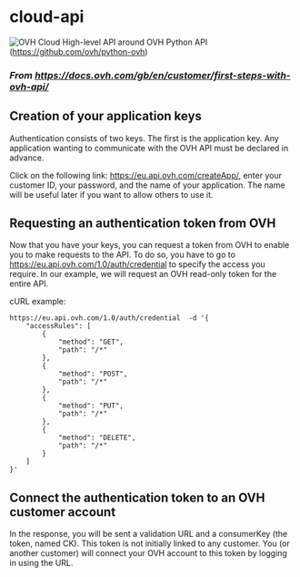# cloud-api
![OVH Cloud](https://www.ovh.com/fr/images/logo/ovhLogoColor.svg)
High-level API around OVH Python API (https://github.com/ovh/python-ovh)


### _From https://docs.ovh.com/gb/en/customer/first-steps-with-ovh-api/_

## Creation of your application keys

Authentication consists of two keys. The first is the application key. Any application wanting to communicate with the OVH API must be declared in advance.

Click on the following link: https://eu.api.ovh.com/createApp/, enter your customer ID, your password, and the name of your application. The name will be useful later if you want to allow others to use it.

## Requesting an authentication token from OVH

Now that you have your keys, you can request a token from OVH to enable you to make requests to the API. To do so, you have to go to https://eu.api.ovh.com/1.0/auth/credential to specify the access you require. In our example, we will request an OVH read-only token for the entire API.

cURL example:

```$ curl -XPOST -H"X-Ovh-Application: 7kbG7Bk7S9Nt7ZSV" -H "Content-type: application/json" \
https://eu.api.ovh.com/1.0/auth/credential  -d '{
    "accessRules": [
        {
            "method": "GET",
            "path": "/*"
        },
        {
            "method": "POST",
            "path": "/*"
        },
        {
            "method": "PUT",
            "path": "/*"
        },
        {
            "method": "DELETE",
            "path": "/*"
        }
    ]
}'
```

## Connect the authentication token to an OVH customer account

In the response, you will be sent a validation URL and a consumerKey (the token, named CK). This token is not initially linked to any customer. You (or another customer) will connect your OVH account to this token by logging in using the URL.





